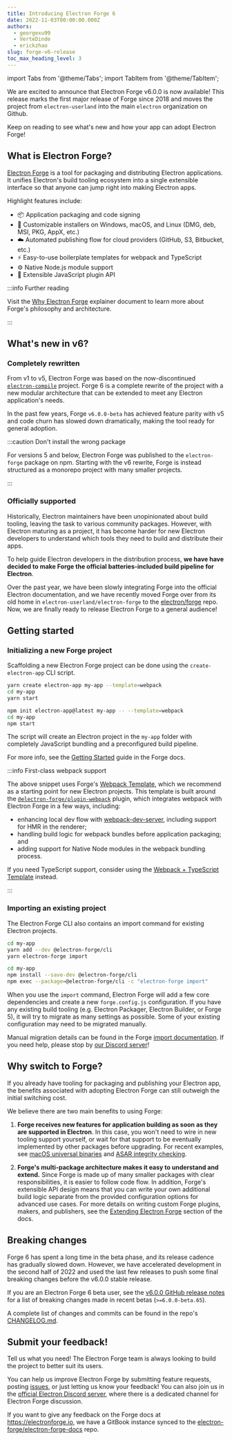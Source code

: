 ```yaml
---
title: Introducing Electron Forge 6
date: 2022-11-03T00:00:00.000Z
authors:
  - georgexu99
  - VerteDinde
  - erickzhao
slug: forge-v6-release
toc_max_heading_level: 3
---
```


import Tabs from '@theme/Tabs';
import TabItem from '@theme/TabItem';

We are excited to announce that Electron Forge v6.0.0 is now available! This release marks the first major release of Forge since 2018 and moves the project from `electron-userland` into the main `electron` organization on Github.

Keep on reading to see what's new and how your app can adopt Electron Forge!

## What is Electron Forge?

[Electron Forge](https://electronforge.io) is a tool for packaging and distributing Electron applications. It unifies Electron's build tooling ecosystem into a single extensible interface so that anyone can jump right into making Electron apps.

Highlight features include:

- 📦 Application packaging and code signing
- 🚚 Customizable installers on Windows, macOS, and Linux (DMG, deb, MSI, PKG, AppX, etc.)
- ☁️ Automated publishing flow for cloud providers (GitHub, S3, Bitbucket, etc.)
- ⚡️ Easy-to-use boilerplate templates for webpack and TypeScript
- ⚙️ Native Node.js module support
- 🔌 Extensible JavaScript plugin API

:::info Further reading

Visit the [Why Electron Forge] explainer document to learn more about Forge's philosophy and architecture.

:::

## What's new in v6?

### Completely rewritten

From v1 to v5, Electron Forge was based on the now-discontinued [`electron-compile`](https://www.npmjs.com/package/electron-compile) project. Forge 6 is a complete rewrite of the project with a new modular architecture that can be extended to meet any Electron application's needs.

In the past few years, Forge `v6.0.0-beta` has achieved feature parity with v5 and code churn has slowed down dramatically, making the tool ready for general adoption.

:::caution Don't install the wrong package

For versions 5 and below, Electron Forge was published to the `electron-forge` package on npm.
Starting with the v6 rewrite, Forge is instead structured as a monorepo project with many smaller
projects.

:::

### Officially supported

Historically, Electron maintainers have been unopinionated about build tooling, leaving the task to various community packages. However, with Electron maturing as a project, it has become harder for new Electron developers to understand which tools they need to build and distribute their apps.

To help guide Electron developers in the distribution process, **we have have decided to make Forge the official batteries-included build pipeline for Electron**.

Over the past year, we have been slowly integrating Forge into the official Electron documentation, and we have recently moved Forge over from its old home in `electron-userland/electron-forge` to the [electron/forge](https://github.com/electron/forge) repo. Now, we are finally ready to release Electron Forge to a general audience!

## Getting started

### Initializing a new Forge project

Scaffolding a new Electron Forge project can be done using the `create-electron-app` CLI script.

<Tabs>
  <TabItem value="Yarn" label="Yarn" default>

```bash
yarn create electron-app my-app --template=webpack
cd my-app
yarn start
```

  </TabItem>
  <TabItem value="npm" label="npm">

```bash
npm init electron-app@latest my-app -- --template=webpack
cd my-app
npm start
```

  </TabItem>
</Tabs>

The script will create an Electron project in the `my-app` folder with completely JavaScript bundling and a preconfigured build pipeline.

For more info, see the [Getting Started] guide in the Forge docs.

:::info First-class webpack support

The above snippet uses Forge's [Webpack Template], which we recommend as a starting point for new Electron projects. This template is built around the [`@electron-forge/plugin-webpack`](https://www.electronforge.io/config/plugins/webpack) plugin, which integrates webpack with Electron Forge in a few ways, including:

- enhancing local dev flow with [webpack-dev-server](https://webpack.js.org/configuration/dev-server/), including support for HMR in the renderer;
- handling build logic for webpack bundles before application packaging; and
- adding support for Native Node modules in the webpack bundling process.

If you need TypeScript support, consider using the [Webpack + TypeScript Template] instead.

:::

### Importing an existing project

The Electron Forge CLI also contains an import command for existing Electron projects.

<Tabs>
  <TabItem value="Yarn" label="Yarn" default>

```bash
cd my-app
yarn add --dev @electron-forge/cli
yarn electron-forge import
```

  </TabItem>
  <TabItem value="npm" label="npm">

```bash
cd my-app
npm install --save-dev @electron-forge/cli
npm exec --package=@electron-forge/cli -c "electron-forge import"
```

  </TabItem>
</Tabs>

When you use the `import` command, Electron Forge will add a few core dependencies and create a new `forge.config.js` configuration. If you have any existing build tooling (e.g. Electron Packager, Electron Builder, or Forge 5), it will try to migrate as many settings as possible. Some of your existing configuration may need to be migrated manually.

Manual migration details can be found in the Forge [import documentation]. If you need help, please stop by [our Discord server](https://discord.gg/f4cH9BzaDw)!

## Why switch to Forge?

If you already have tooling for packaging and publishing your Electron app, the benefits associated with adopting Electron Forge can still outweigh the initial switching cost.

We believe there are two main benefits to using Forge:

1. **Forge receives new features for application building as soon as they are supported in Electron**. In this case, you won't need to wire in new tooling support yourself, or wait for that support to be eventually implemented by other packages before upgrading. For recent examples, see [macOS universal binaries](https://github.com/electron/universal) and [ASAR integrity checking](https://www.electronjs.org/docs/latest/tutorial/asar-integrity).

1. **Forge's multi-package architecture makes it easy to understand and extend.** Since Forge is made up of many smaller packages with clear responsibilities, it is easier to follow code flow. In addition, Forge's extensible API design means that you can write your own additional build logic separate from the provided configuration options for advanced use cases. For more details on writing custom Forge plugins, makers, and publishers, see the [Extending Electron Forge] section of the docs.

## Breaking changes

Forge 6 has spent a long time in the beta phase, and its release cadence has gradually slowed down. However, we have accelerated development in the second half of 2022 and used the last few releases to push some final breaking changes before the v6.0.0 stable release.

If you are an Electron Forge 6 beta user, see the [v6.0.0 GitHub release notes](https://github.com/electron/forge/releases/tag/v6.0.0) for a list of breaking changes made in recent betas (`>=6.0.0-beta.65`).

A complete list of changes and commits can be found in the repo's [CHANGELOG.md](https://github.com/electron/forge/blob/main/CHANGELOG.md).

## Submit your feedback!

Tell us what you need! The Electron Forge team is always looking to build the project to better suit its users.

You can help us improve Electron Forge by submitting feature requests, posting [issues](https://github.com/electron/forge/issues), or just letting us know your feedback! You can also join us in the [official Electron Discord server](https://discord.com/invite/electronjs), where there is a dedicated channel for Electron Forge discussion.

If you want to give any feedback on the Forge docs at https://electronforge.io, we have a
GitBook instance synced to the
[electron-forge/electron-forge-docs](https://github.com/electron-forge/electron-forge-docs) repo.

<!-- links -->

[getting started]: https://www.electronforge.io/
[import documentation]: https://www.electronforge.io/import-existing-project
[webpack template]: https://www.electronforge.io/templates/webpack-template
[webpack + typescript template]: https://www.electronforge.io/templates/typescript-+-webpack-template
[extending electron forge]: https://www.electronforge.io/advanced/extending-electron-forge
[why electron forge]: https://www.electronforge.io/core-concepts/why-electron-forge
